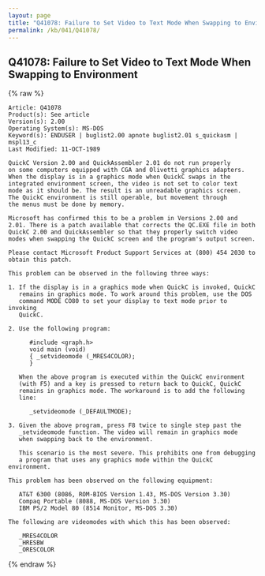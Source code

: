 ```yaml
---
layout: page
title: "Q41078: Failure to Set Video to Text Mode When Swapping to Environment"
permalink: /kb/041/Q41078/
---
```


## Q41078: Failure to Set Video to Text Mode When Swapping to Environment

{% raw %}

	Article: Q41078
	Product(s): See article
	Version(s): 2.00
	Operating System(s): MS-DOS
	Keyword(s): ENDUSER | buglist2.00 apnote buglist2.01 s_quickasm | mspl13_c
	Last Modified: 11-OCT-1989
	
	QuickC Version 2.00 and QuickAssembler 2.01 do not run properly
	on some computers equipped with CGA and Olivetti graphics adapters.
	When the display is in a graphics mode when QuickC swaps in the
	integrated environment screen, the video is not set to color text
	mode as it should be. The result is an unreadable graphics screen.
	The QuickC environment is still operable, but movement through
	the menus must be done by memory.
	
	Microsoft has confirmed this to be a problem in Versions 2.00 and
	2.01. There is a patch available that corrects the QC.EXE file in both
	QuickC 2.00 and QuickAssembler so that they properly switch video
	modes when swapping the QuickC screen and the program's output screen.
	
	Please contact Microsoft Product Support Services at (800) 454 2030 to
	obtain this patch.
	
	This problem can be observed in the following three ways:
	
	1. If the display is in a graphics mode when QuickC is invoked, QuickC
	   remains in graphics mode. To work around this problem, use the DOS
	   command MODE CO80 to set your display to text mode prior to invoking
	   QuickC.
	
	2. Use the following program:
	
	      #include <graph.h>
	      void main (void)
	      { _setvideomode (_MRES4COLOR);
	      }
	
	   When the above program is executed within the QuickC environment
	   (with F5) and a key is pressed to return back to QuickC, QuickC
	   remains in graphics mode. The workaround is to add the following
	   line:
	
	      _setvideomode (_DEFAULTMODE);
	
	3. Given the above program, press F8 twice to single step past the
	   _setvideomode function. The video will remain in graphics mode
	   when swapping back to the environment.
	
	   This scenario is the most severe. This prohibits one from debugging
	   a program that uses any graphics mode within the QuickC environment.
	
	This problem has been observed on the following equipment:
	
	   AT&T 6300 (8086, ROM-BIOS Version 1.43, MS-DOS Version 3.30)
	   Compaq Portable (8088, MS-DOS Version 3.30)
	   IBM PS/2 Model 80 (8514 Monitor, MS-DOS 3.30)
	
	The following are videomodes with which this has been observed:
	
	   _MRES4COLOR
	   _HRESBW
	   _ORESCOLOR

{% endraw %}
